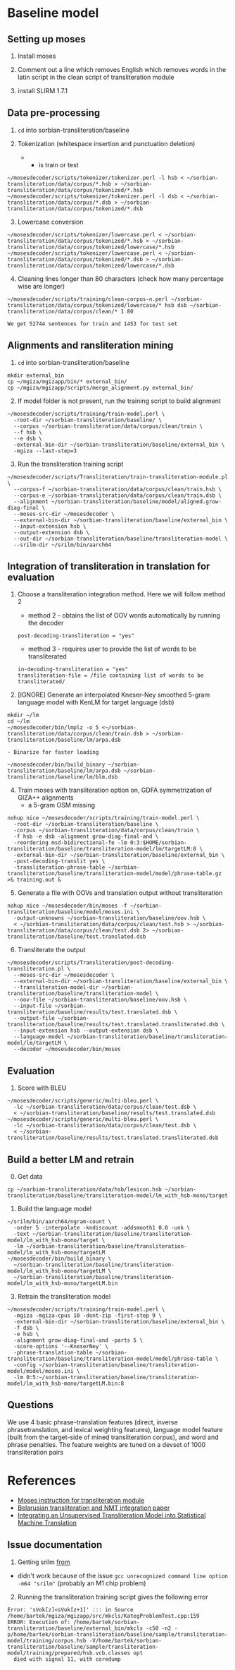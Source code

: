# Baseline model

## Setting up moses

1. Install moses

2. Comment out a line which removes English which removes words in the latin script in the clean script of transliteration module

3. install SLIRM 1.7.1


## Data pre-processing

1. ```cd``` into sorbian-transliteration/baseline

2. Tokenization (whitespace insertion and punctuation deletion)
    - * is train or test 
  ```
  ~/mosesdecoder/scripts/tokenizer/tokenizer.perl -l hsb < ~/sorbian-transliteration/data/corpus/*.hsb > ~/sorbian-transliteration/data/corpus/tokenized/*.hsb
  ~/mosesdecoder/scripts/tokenizer/tokenizer.perl -l dsb < ~/sorbian-transliteration/data/corpus/*.dsb > ~/sorbian-transliteration/data/corpus/tokenized/*.dsb
  ```

3. Lowercase conversion

  ```
  ~/mosesdecoder/scripts/tokenizer/lowercase.perl < ~/sorbian-transliteration/data/corpus/tokenized/*.hsb > ~/sorbian-transliteration/data/corpus/tokenized/lowercase/*.hsb
  ~/mosesdecoder/scripts/tokenizer/lowercase.perl < ~/sorbian-transliteration/data/corpus/tokenized/*.dsb > ~/sorbian-transliteration/data/corpus/tokenized/lowercase/*.dsb
  ```

4. Cleaning lines longer than 80 characters (check how many percentage wise are longer)

  ```
  ~/mosesdecoder/scripts/training/clean-corpus-n.perl ~/sorbian-transliteration/data/corpus/tokenized/lowercase/* hsb dsb ~/sorbian-transliteration/data/corpus/clean/* 1 80
  ```
    We get 52744 sentences for train and 1453 for test set

## Alignments and ransliteration mining

1. ```cd``` into sorbian-transliteration/baseline

  ```
  mkdir external_bin
  cp ~/mgiza/mgizapp/bin/* external_bin/
  cp ~/mgiza/mgizapp/scripts/merge_alignment.py external_bin/
  ```

2. If model folder is not present, run the training script to build alignment

  ```
  ~/mosesdecoder/scripts/training/train-model.perl \
    -root-dir ~/sorbian-transliteration/baseline/ \
    --corpus ~/sorbian-transliteration/data/corpus/clean/train \
    --f hsb \
    --e dsb \
    -external-bin-dir ~/sorbian-transliteration/baseline/external_bin \
    -mgiza --last-step=3
  ```

3. Run the transliteration training script 

  ```
  ~/mosesdecoder/scripts/Transliteration/train-transliteration-module.pl \
    --corpus-f ~/sorbian-transliteration/data/corpus/clean/train.hsb \
    --corpus-e ~/sorbian-transliteration/data/corpus/clean/train.dsb \
    --alignment ~/sorbian-transliteration/baseline/model/aligned.grow-diag-final \
    --moses-src-dir ~/mosesdecoder \
    --external-bin-dir ~/sorbian-transliteration/baseline/external_bin \
    --input-extension hsb \
    --output-extension dsb \
    --out-dir ~/sorbian-transliteration/baseline/transliteration-model \
    --srilm-dir ~/srilm/bin/aarch64
  ```


## Integration of transliteration in translation for evaluation

1. Choose a transliteration integration method. Here we will follow method 2
    - method 2 - obtains the list of OOV words automatically by running the decoder
    ```
    post-decoding-transliteration = "yes"
    ```
    - method 3 - requires user to provide the list of words to be transliterated
    ```
    in-decoding-transliteration = "yes"
    transliteration-file = /file containing list of words to be transliterated/
    ```

2. [IGNORE] Generate an interpolated Kneser-Ney smoothed 5-gram language model with KenLM for target language (dsb)
  ```
  mkdir ~/lm
  cd ~/lm
  ~/mosesdecoder/bin/lmplz -o 5 <~/sorbian-transliteration/data/corpus/clean/train.dsb > ~/sorbian-transliteration/baseline/lm/arpa.dsb
  ```
    - Binarize for faster loading
  ```
  ~/mosesdecoder/bin/build_binary ~/sorbian-transliteration/baseline/lm/arpa.dsb ~/sorbian-transliteration/baseline/lm/blm.dsb
  ```

4. Train moses with transliteration option on, GDFA symmetrization of GIZA++ alignments
    - a 5-gram OSM missing
  ```
  nohup nice ~/mosesdecoder/scripts/training/train-model.perl \
    -root-dir ~/sorbian-transliteration/baseline \
    -corpus ~/sorbian-transliteration/data/corpus/clean/train \
    -f hsb -e dsb -alignment grow-diag-final-and \
    -reordering msd-bidirectional-fe -lm 0:3:$HOME/sorbian-transliteration/baseline/transliteration-model/lm/targetLM:8 \
    -external-bin-dir ~/sorbian-transliteration/baseline/external_bin \
    -post-decoding-translit yes \
    -transliteration-phrase-table ~/sorbian-transliteration/baseline/transliteration-model/model/phrase-table.gz >& training.out &
  ```

5. Generate a file with OOVs and translation output without transliteration

  ```
  nohup nice ~/mosesdecoder/bin/moses -f ~/sorbian-transliteration/baseline/model/moses.ini \
    -output-unknowns ~/sorbian-transliteration/baseline/oov.hsb \
    < ~/sorbian-transliteration/data/corpus/clean/test.hsb > ~/sorbian-transliteration/data/corpus/clean/test.dsb 2> ~/sorbian-transliteration/baseline/test.translated.dsb
  ```

6. Transliterate the output

  ```
  ~/mosesdecoder/scripts/Transliteration/post-decoding-transliteration.pl \
    --moses-src-dir ~/mosesdecoder \
    --external-bin-dir ~/sorbian-transliteration/baseline/external_bin \
    --transliteration-model-dir ~/sorbian-transliteration/baseline/transliteration-model \
    --oov-file ~/sorbian-transliteration/baseline/oov.hsb \
    --input-file ~/sorbian-transliteration/baseline/results/test.translated.dsb \
    --output-file ~/sorbian-transliteration/baseline/results/test.translated.transliterated.dsb \
    --input-extension hsb --output-extension dsb \
    --language-model ~/sorbian-transliteration/baseline/transliteration-model/lm/targetLM \
    --decoder ~/mosesdecoder/bin/moses
  ```

## Evaluation

1. Score with BLEU

  ```
  ~/mosesdecoder/scripts/generic/multi-bleu.perl \
    -lc ~/sorbian-transliteration/data/corpus/clean/test.dsb \
    < ~/sorbian-transliteration/baseline/results/test.translated.dsb
  ~/mosesdecoder/scripts/generic/multi-bleu.perl \
    -lc ~/sorbian-transliteration/data/corpus/clean/test.dsb \
    < ~/sorbian-transliteration/baseline/results/test.translated.transliterated.dsb
  ```
  
## Build a better LM and retrain

0. Get data

  ```
  cp ~/sorbian-transliteration/data/hsb/lexicon.hsb ~/sorbian-transliteration/baseline/transliteration-model/lm_with_hsb-mono/target
  ```

1. Build the language model

  ```
  ~/srilm/bin/aarch64/ngram-count \
    -order 5 -interpolate -kndiscount -addsmooth1 0.0 -unk \
    -text ~/sorbian-transliteration/baseline/transliteration-model/lm_with_hsb-mono/target \
    -lm ~/sorbian-transliteration/baseline/transliteration-model/lm_with_hsb-mono/targetLM
  ~/mosesdecoder/bin/build_binary \
    ~/sorbian-transliteration/baseline/transliteration-model/lm_with_hsb-mono/targetLM \
    ~/sorbian-transliteration/baseline/transliteration-model/lm_with_hsb-mono/targetLM.bin
  ```

3. Retrain the transliteration model

  ```
  ~/mosesdecoder/scripts/training/train-model.perl \
    -mgiza -mgiza-cpus 10 -dont-zip -first-step 9 \
    -external-bin-dir ~/sorbian-transliteration/baseline/external_bin \
    -f dsb \
    -e hsb \
    -alignment grow-diag-final-and -parts 5 \
    -score-options '--KneserNey' \
    -phrase-translation-table ~/sorbian-transliteration/baseline/transliteration-model/model/phrase-table \
    -config ~/sorbian-transliteration/baseline/transliteration-model/model/moses.ini \
    -lm 0:5:~/sorbian-transliteration/baseline/transliteration-model/lm_with_hsb-mono/targetLM.bin:8
  ```


## Questions
We use 4 basic phrase-translation features (direct, inverse phrasetranslation, and lexical weighting features), language model feature (built from the target-side of mined transliteration corpus), and word and phrase penalties. The feature weights are tuned on a devset of 1000 transliteration pairs

# References
- [Moses instruction for transliteration module](http://www2.statmt.org/moses/manual/manual.pdf)
- [Belarusian transliteration and NMT integration paper](https://link.springer.com/article/10.1007/s10590-017-9203-5)
- [Integrating an Unsupervised Transliteration Model into Statistical Machine Translation](https://aclanthology.org/E14-4029.pdf)

## Issue documentation

1. Getting srilm [from](https://hovinh.github.io/blog/2016-04-22-install-srilm-ubuntu/)
- didn't work because of the issue ```gcc unrecognized command line option -m64 "srilm"``` (probably an M1 chip problem)

2. Running the transliteration training script gives the following error

```
Error: 'sVok[z]<sVok[z+1]' ::: in Source /home/bartek/mgiza/mgizapp/src/mkcls/KategProblemTest.cpp:159
ERROR: Execution of: /home/bartek/sorbian-transliteration/baseline/external_bin/mkcls -c50 -n2 -p/home/bartek/sorbian-transliteration/baseline/sample/transliteration-model/training/corpus.hsb -V/home/bartek/sorbian-transliteration/baseline/sample/transliteration-model/training/prepared/hsb.vcb.classes opt
  died with signal 11, with coredump
```

